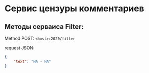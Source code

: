 # Сервис цензуры комментариев


## Методы серваиса Filter:

Method POST: `<host>:2020/filter`

request JSON:

```json
{
    "text": "HA - HA"
}
```
